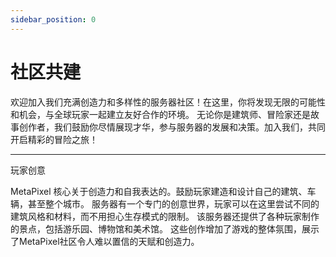```yaml
---
sidebar_position: 0
---
```


# 社区共建

欢迎加入我们充满创造力和多样性的服务器社区！在这里，你将发现无限的可能性和机会，与全球玩家一起建立友好合作的环境。
无论你是建筑师、冒险家还是故事创作者，我们鼓励你尽情展现才华，参与服务器的发展和决策。加入我们，共同开启精彩的冒险之旅！

---

玩家创意

  MetaPixel 核心关于创造力和自我表达的。鼓励玩家建造和设计自己的建筑、车辆，甚至整个城市。
服务器有一个专门的创意世界，玩家可以在这里尝试不同的建筑风格和材料，而不用担心生存模式的限制。
该服务器还提供了各种玩家制作的景点，包括游乐园、博物馆和美术馆。 
这些创作增加了游戏的整体氛围，展示了MetaPixel社区令人难以置信的天赋和创造力。
